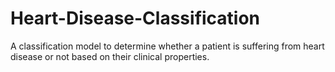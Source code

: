 # Heart-Disease-Classification
A classification model to determine whether a patient is suffering from heart disease or not based on their clinical properties.
